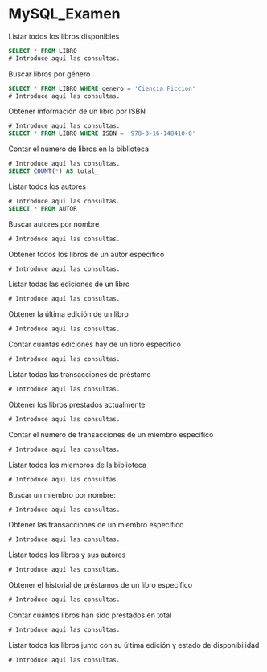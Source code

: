 # MySQL_Examen

Listar todos los libros disponibles
```sql
SELECT * FROM LIBRO
# Introduce aquí las consultas.
```
Buscar libros por género
```sql
SELECT * FROM LIBRO WHERE genero = 'Ciencia Ficcion'
# Introduce aquí las consultas.
```
Obtener información de un libro por ISBN
```sql
# Introduce aquí las consultas.
SELECT * FROM LIBRO WHERE ISBN = '978-3-16-148410-0'
```
Contar el número de libros en la biblioteca
```sql
# Introduce aquí las consultas.
SELECT COUNT(*) AS total_
```
Listar todos los autores
```sql
# Introduce aquí las consultas.
SELECT * FROM AUTOR
```
Buscar autores por nombre
```sql
# Introduce aquí las consultas.
```
Obtener todos los libros de un autor específico
```sql
# Introduce aquí las consultas.
```
Listar todas las ediciones de un libro
```sql
# Introduce aquí las consultas.
```
Obtener la última edición de un libro
```sql
# Introduce aquí las consultas.
```
Contar cuántas ediciones hay de un libro específico
```sql
# Introduce aquí las consultas.
```
Listar todas las transacciones de préstamo
```sql
# Introduce aquí las consultas.
```
Obtener los libros prestados actualmente
```sql
# Introduce aquí las consultas.
```
Contar el número de transacciones de un miembro específico
```sql
# Introduce aquí las consultas.
```
Listar todos los miembros de la biblioteca
```sql
# Introduce aquí las consultas.
```
Buscar un miembro por nombre:
```sql
# Introduce aquí las consultas.
```
Obtener las transacciones de un miembro específico
```sql
# Introduce aquí las consultas.
```
Listar todos los libros y sus autores
```sql
# Introduce aquí las consultas.
```
Obtener el historial de préstamos de un libro específico
```sql
# Introduce aquí las consultas.
```
Contar cuántos libros han sido prestados en total
```sql
# Introduce aquí las consultas.
```
Listar todos los libros junto con su última edición y estado de disponibilidad
```sql
# Introduce aquí las consultas.
